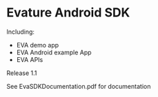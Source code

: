 Evature Android SDK
=======

Including:
* EVA demo app
* EVA Android example App
* EVA APIs

Release 1.1

See EvaSDKDocumentation.pdf for documentation
